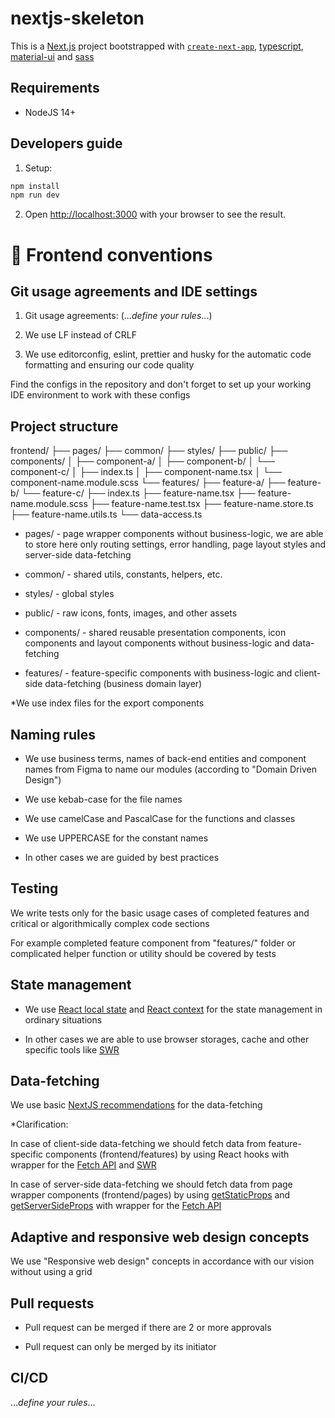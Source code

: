 # nextjs-skeleton

This is a [Next.js](https://nextjs.org/) project bootstrapped with [`create-next-app`](https://github.com/vercel/next.js/tree/canary/packages/create-next-app), [typescript](https://www.typescriptlang.org/), [material-ui](https://material-ui.com/) and [sass](https://sass-lang.com/)

## Requirements

-   NodeJS 14+

## Developers guide

1. Setup:

```bash
npm install
npm run dev
```

2. Open [http://localhost:3000](http://localhost:3000) with your browser to see the result.

# 📃 Frontend conventions

## Git usage agreements and IDE settings

1. Git usage agreements: (..._define your rules_...)

2. We use LF instead of CRLF

3. We use editorconfig, eslint, prettier and husky for the automatic code formatting and ensuring our code quality

Find the configs in the repository and don't forget to set up your working IDE environment to work with these configs

## Project structure

frontend/
├── pages/
├── common/
├── styles/
├── public/
├── components/
│ ├── component-a/
│ ├── component-b/
│ └── component-c/
│ ├── index.ts
│ ├── component-name.tsx
│ └── component-name.module.scss
└── features/
├── feature-a/
├── feature-b/
└── feature-c/
├── index.ts
├── feature-name.tsx
├── feature-name.module.scss
├── feature-name.test.tsx
├── feature-name.store.ts
├── feature-name.utils.ts
└── data-access.ts

-   pages/ - page wrapper components without business-logic, we are able to store here only routing settings, error handling, page layout styles and server-side data-fetching

-   common/ - shared utils, constants, helpers, etc.

-   styles/ - global styles

-   public/ - raw icons, fonts, images, and other assets

-   components/ - shared reusable presentation components, icon components and layout components without business-logic and data-fetching

-   features/ - feature-specific components with business-logic and client-side data-fetching (business domain layer)

\*We use index files for the export components

## Naming rules

-   We use business terms, names of back-end entities and component names from Figma to name our modules (according to "Domain Driven Design")

-   We use kebab-case for the file names

-   We use camelCase and PascalCase for the functions and classes

-   We use UPPERCASE for the constant names

-   In other cases we are guided by best practices

## Testing

We write tests only for the basic usage cases of completed features and critical or algorithmically complex code sections

For example completed feature component from "features/" folder or complicated helper function or utility should be covered by tests

## State management

-   We use [React local state](https://reactjs.org/docs/hooks-reference.html#usestate) and [React context](https://reactjs.org/docs/context.html) for the state management in ordinary situations

-   In other cases we are able to use browser storages, cache and other specific tools like [SWR](https://swr.vercel.app/getting-started)

## Data-fetching

We use basic [NextJS recommendations](https://nextjs.org/docs/basic-features/data-fetching) for the data-fetching

\*Clarification:

In case of client-side data-fetching we should fetch data from feature-specific components (frontend/features) by using React hooks with wrapper for the [Fetch API](https://developer.mozilla.org/en-US/docs/Web/API/Fetch_API) and [SWR](https://swr.vercel.app/getting-started)

In case of server-side data-fetching we should fetch data from page wrapper components (frontend/pages) by using [getStaticProps](https://nextjs.org/docs/basic-features/data-fetching#getstaticprops-static-generation) and [getServerSideProps](https://nextjs.org/docs/basic-features/data-fetching#getserversideprops-server-side-rendering) with wrapper for the [Fetch API](https://developer.mozilla.org/en-US/docs/Web/API/Fetch_API)

## Adaptive and responsive web design concepts

We use "Responsive web design" concepts in accordance with our vision without using a grid

## Pull requests

-   Pull request can be merged if there are 2 or more approvals

-   Pull request can only be merged by its initiator

## CI/CD

..._define your rules_...

